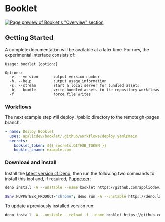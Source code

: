 # Booklet

[![Page preview of Booklet's "Overview" section][banner:preview]][banner:landing]

[banner:preview]: https://applic.dev/booklet/output/booklet-overview.png
[banner:landing]: https://applic.dev/booklet/overview

## Getting Started

A complete documentation will be available at a later time. For now, the experimental interface consists of:

<!--
See our [documentation](https://applic.dev/booklet/overview) for complete guide –
-->

```plain
Usage: booklet [options]

Options:
  -v, --version       output version number
  -h, --help          output usage information
  -s, --stream        start a local server for bundled assets
  -b, --bundle        write bundled assets to the repository workflows
  -f                  force file writes
```

### Workflows

The next example step will deploy ./public directory to the remote gh-pages branch.

```yaml
- name: Deploy Booklet
  uses: applicdev/booklet/.github/workflows/deploy.yaml@main
  secrets:
    booklet_token: ${{ secrets.GITHUB_TOKEN }}
    booklet_cname: example.com
```

[deno:install-latest]: https://github.com/denoland/deno_install#install-latest-version
[puppeteer:install-latest]: https://github.com/lucacasonato/deno-puppeteer#installation

### Download and install

Install the [latest version of Deno][deno:install-latest], then run the following two commands to install this tool and, if required, [Puppeteer][puppeteer:install-latest]:

<!-- ```sh
deno install -A --unstable --name booklet https://deno.land/x/booklet/lib/index.ts
``` -->

```sh
deno install -A --unstable --name booklet https://github.com/applicdev/booklet/raw/main/lib/index.ts
```

```sh
$Env:PUPPETEER_PRODUCT="chrome"; deno run -A --unstable https://deno.land/x/puppeteer@9.0.2/install.ts
```

To update a previously installed version run:

<!-- ```sh
deno install -A --unstable --reload -f --name booklet https://deno.land/x/booklet/lib/index.ts
``` -->

```sh
deno install -A --unstable --reload -f --name booklet https://github.com/applicdev/booklet/raw/main/lib/index.ts
```
